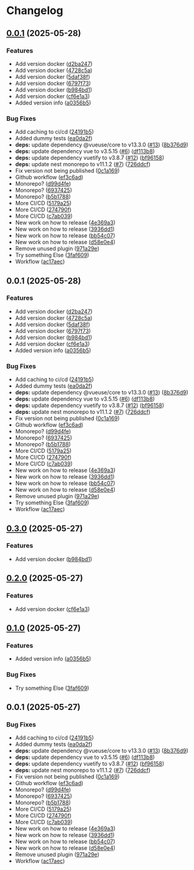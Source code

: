 # Changelog

## [0.0.1](https://github.com/PhyberApex/kuroshiro_internal/compare/kuroshiro-v0.0.1...kuroshiro-v0.0.1) (2025-05-28)


### Features

* Add version docker ([d2ba247](https://github.com/PhyberApex/kuroshiro_internal/commit/d2ba2472d1ef0e622fc510aacb2f8ecf245031fe))
* Add version docker ([4728c5a](https://github.com/PhyberApex/kuroshiro_internal/commit/4728c5a5d2fe5fc0dc19a6e23a468509aa85e9d7))
* Add version docker ([5daf38f](https://github.com/PhyberApex/kuroshiro_internal/commit/5daf38f4c0960ce07a7ed3d649203c20fe778e2f))
* Add version docker ([6797f73](https://github.com/PhyberApex/kuroshiro_internal/commit/6797f73947e92e294996447463cc8bf3cda40fec))
* Add version docker ([b984bd1](https://github.com/PhyberApex/kuroshiro_internal/commit/b984bd13dcbce6514fbd6d74975e357b2374fedb))
* Add version docker ([cf6e1a3](https://github.com/PhyberApex/kuroshiro_internal/commit/cf6e1a33c5bcd8b9791eab76abe1b971f372bb3b))
* Added version info ([a0356b5](https://github.com/PhyberApex/kuroshiro_internal/commit/a0356b56b2a21fcf69f952d0d343fe454bc6bb4e))


### Bug Fixes

* Add caching to ci/cd ([24191b5](https://github.com/PhyberApex/kuroshiro_internal/commit/24191b5e1c5b49f0ecefbf74875f3a357922bbbd))
* Added dummy tests ([ea0da2f](https://github.com/PhyberApex/kuroshiro_internal/commit/ea0da2fdc6cb019767e17a83883400f83b30f965))
* **deps:** update dependency @vueuse/core to v13.3.0 ([#13](https://github.com/PhyberApex/kuroshiro_internal/issues/13)) ([8b376d9](https://github.com/PhyberApex/kuroshiro_internal/commit/8b376d96600d755225d8f17bda90388b38a0129c))
* **deps:** update dependency vue to v3.5.15 ([#6](https://github.com/PhyberApex/kuroshiro_internal/issues/6)) ([df113b8](https://github.com/PhyberApex/kuroshiro_internal/commit/df113b8d314f7fb90f62539917c54b8103f257b3))
* **deps:** update dependency vuetify to v3.8.7 ([#12](https://github.com/PhyberApex/kuroshiro_internal/issues/12)) ([bf96158](https://github.com/PhyberApex/kuroshiro_internal/commit/bf96158683d299f2d2afd7ef457be81eaa477db0))
* **deps:** update nest monorepo to v11.1.2 ([#7](https://github.com/PhyberApex/kuroshiro_internal/issues/7)) ([726ddcf](https://github.com/PhyberApex/kuroshiro_internal/commit/726ddcf9e15cf3f039d493360cca3afcfd65c5be))
* Fix version not being published ([0c1a169](https://github.com/PhyberApex/kuroshiro_internal/commit/0c1a169d9796ed8d70fa373e7be9109fcdb77c07))
* Github workflow ([ef3c6ad](https://github.com/PhyberApex/kuroshiro_internal/commit/ef3c6ad3b85913bd50b6dbd29102c03ec71a1967))
* Monorepo? ([d99d4fe](https://github.com/PhyberApex/kuroshiro_internal/commit/d99d4fe018e7f359c3a4b6a268fd933e19127c8b))
* Monorepo? ([6937425](https://github.com/PhyberApex/kuroshiro_internal/commit/6937425f91c02976db3124b04c2c98198e1f1c8a))
* Monorepo? ([b5b1788](https://github.com/PhyberApex/kuroshiro_internal/commit/b5b1788dc515715d68f1f4cde5ed5dacd07f8f68))
* More CI/CD ([5179a25](https://github.com/PhyberApex/kuroshiro_internal/commit/5179a25dd02d276ccc2b5beabc043f9e74f09440))
* More CI/CD ([274790f](https://github.com/PhyberApex/kuroshiro_internal/commit/274790fb4943c01d06afb0bb7cc686b06787ce70))
* More CI/CD ([c7ab039](https://github.com/PhyberApex/kuroshiro_internal/commit/c7ab0391b4ad39ceb0375cbc7a70442033dd4975))
* New work on how to release ([4e369a3](https://github.com/PhyberApex/kuroshiro_internal/commit/4e369a3eda995664366cb6b4afd9d1a66f08dd24))
* New work on how to release ([3936dd1](https://github.com/PhyberApex/kuroshiro_internal/commit/3936dd1e2dd55bcc48e91edc3ca27abdb138610a))
* New work on how to release ([bb54c07](https://github.com/PhyberApex/kuroshiro_internal/commit/bb54c07d6e2be8e999e871a4ee452af5a0d9ea12))
* New work on how to release ([d58e0e4](https://github.com/PhyberApex/kuroshiro_internal/commit/d58e0e40a99885ff8be45a88d07c61072abd26f9))
* Remove unused plugin ([971a29e](https://github.com/PhyberApex/kuroshiro_internal/commit/971a29e1a9d1ad5fc6c2d271316b43bcdc478ba2))
* Try something Else ([3faf609](https://github.com/PhyberApex/kuroshiro_internal/commit/3faf609492aefb30910ecab233c3dd7a9c729984))
* Workflow ([ac17aec](https://github.com/PhyberApex/kuroshiro_internal/commit/ac17aec8511da66066fbb7490321a5dfd9dc2de5))

## 0.0.1 (2025-05-28)


### Features

* Add version docker ([d2ba247](https://github.com/PhyberApex/kuroshiro_internal/commit/d2ba2472d1ef0e622fc510aacb2f8ecf245031fe))
* Add version docker ([4728c5a](https://github.com/PhyberApex/kuroshiro_internal/commit/4728c5a5d2fe5fc0dc19a6e23a468509aa85e9d7))
* Add version docker ([5daf38f](https://github.com/PhyberApex/kuroshiro_internal/commit/5daf38f4c0960ce07a7ed3d649203c20fe778e2f))
* Add version docker ([6797f73](https://github.com/PhyberApex/kuroshiro_internal/commit/6797f73947e92e294996447463cc8bf3cda40fec))
* Add version docker ([b984bd1](https://github.com/PhyberApex/kuroshiro_internal/commit/b984bd13dcbce6514fbd6d74975e357b2374fedb))
* Add version docker ([cf6e1a3](https://github.com/PhyberApex/kuroshiro_internal/commit/cf6e1a33c5bcd8b9791eab76abe1b971f372bb3b))
* Added version info ([a0356b5](https://github.com/PhyberApex/kuroshiro_internal/commit/a0356b56b2a21fcf69f952d0d343fe454bc6bb4e))


### Bug Fixes

* Add caching to ci/cd ([24191b5](https://github.com/PhyberApex/kuroshiro_internal/commit/24191b5e1c5b49f0ecefbf74875f3a357922bbbd))
* Added dummy tests ([ea0da2f](https://github.com/PhyberApex/kuroshiro_internal/commit/ea0da2fdc6cb019767e17a83883400f83b30f965))
* **deps:** update dependency @vueuse/core to v13.3.0 ([#13](https://github.com/PhyberApex/kuroshiro_internal/issues/13)) ([8b376d9](https://github.com/PhyberApex/kuroshiro_internal/commit/8b376d96600d755225d8f17bda90388b38a0129c))
* **deps:** update dependency vue to v3.5.15 ([#6](https://github.com/PhyberApex/kuroshiro_internal/issues/6)) ([df113b8](https://github.com/PhyberApex/kuroshiro_internal/commit/df113b8d314f7fb90f62539917c54b8103f257b3))
* **deps:** update dependency vuetify to v3.8.7 ([#12](https://github.com/PhyberApex/kuroshiro_internal/issues/12)) ([bf96158](https://github.com/PhyberApex/kuroshiro_internal/commit/bf96158683d299f2d2afd7ef457be81eaa477db0))
* **deps:** update nest monorepo to v11.1.2 ([#7](https://github.com/PhyberApex/kuroshiro_internal/issues/7)) ([726ddcf](https://github.com/PhyberApex/kuroshiro_internal/commit/726ddcf9e15cf3f039d493360cca3afcfd65c5be))
* Fix version not being published ([0c1a169](https://github.com/PhyberApex/kuroshiro_internal/commit/0c1a169d9796ed8d70fa373e7be9109fcdb77c07))
* Github workflow ([ef3c6ad](https://github.com/PhyberApex/kuroshiro_internal/commit/ef3c6ad3b85913bd50b6dbd29102c03ec71a1967))
* Monorepo? ([d99d4fe](https://github.com/PhyberApex/kuroshiro_internal/commit/d99d4fe018e7f359c3a4b6a268fd933e19127c8b))
* Monorepo? ([6937425](https://github.com/PhyberApex/kuroshiro_internal/commit/6937425f91c02976db3124b04c2c98198e1f1c8a))
* Monorepo? ([b5b1788](https://github.com/PhyberApex/kuroshiro_internal/commit/b5b1788dc515715d68f1f4cde5ed5dacd07f8f68))
* More CI/CD ([5179a25](https://github.com/PhyberApex/kuroshiro_internal/commit/5179a25dd02d276ccc2b5beabc043f9e74f09440))
* More CI/CD ([274790f](https://github.com/PhyberApex/kuroshiro_internal/commit/274790fb4943c01d06afb0bb7cc686b06787ce70))
* More CI/CD ([c7ab039](https://github.com/PhyberApex/kuroshiro_internal/commit/c7ab0391b4ad39ceb0375cbc7a70442033dd4975))
* New work on how to release ([4e369a3](https://github.com/PhyberApex/kuroshiro_internal/commit/4e369a3eda995664366cb6b4afd9d1a66f08dd24))
* New work on how to release ([3936dd1](https://github.com/PhyberApex/kuroshiro_internal/commit/3936dd1e2dd55bcc48e91edc3ca27abdb138610a))
* New work on how to release ([bb54c07](https://github.com/PhyberApex/kuroshiro_internal/commit/bb54c07d6e2be8e999e871a4ee452af5a0d9ea12))
* New work on how to release ([d58e0e4](https://github.com/PhyberApex/kuroshiro_internal/commit/d58e0e40a99885ff8be45a88d07c61072abd26f9))
* Remove unused plugin ([971a29e](https://github.com/PhyberApex/kuroshiro_internal/commit/971a29e1a9d1ad5fc6c2d271316b43bcdc478ba2))
* Try something Else ([3faf609](https://github.com/PhyberApex/kuroshiro_internal/commit/3faf609492aefb30910ecab233c3dd7a9c729984))
* Workflow ([ac17aec](https://github.com/PhyberApex/kuroshiro_internal/commit/ac17aec8511da66066fbb7490321a5dfd9dc2de5))

## [0.3.0](https://github.com/PhyberApex/kuroshiro_internal/compare/kuroshiro-v0.2.0...kuroshiro-v0.3.0) (2025-05-27)


### Features

* Add version docker ([b984bd1](https://github.com/PhyberApex/kuroshiro_internal/commit/b984bd13dcbce6514fbd6d74975e357b2374fedb))

## [0.2.0](https://github.com/PhyberApex/kuroshiro_internal/compare/kuroshiro-v0.1.0...kuroshiro-v0.2.0) (2025-05-27)


### Features

* Add version docker ([cf6e1a3](https://github.com/PhyberApex/kuroshiro_internal/commit/cf6e1a33c5bcd8b9791eab76abe1b971f372bb3b))

## [0.1.0](https://github.com/PhyberApex/kuroshiro_internal/compare/kuroshiro-v0.0.1...kuroshiro-v0.1.0) (2025-05-27)


### Features

* Added version info ([a0356b5](https://github.com/PhyberApex/kuroshiro_internal/commit/a0356b56b2a21fcf69f952d0d343fe454bc6bb4e))


### Bug Fixes

* Try something Else ([3faf609](https://github.com/PhyberApex/kuroshiro_internal/commit/3faf609492aefb30910ecab233c3dd7a9c729984))

## 0.0.1 (2025-05-27)


### Bug Fixes

* Add caching to ci/cd ([24191b5](https://github.com/PhyberApex/kuroshiro_internal/commit/24191b5e1c5b49f0ecefbf74875f3a357922bbbd))
* Added dummy tests ([ea0da2f](https://github.com/PhyberApex/kuroshiro_internal/commit/ea0da2fdc6cb019767e17a83883400f83b30f965))
* **deps:** update dependency @vueuse/core to v13.3.0 ([#13](https://github.com/PhyberApex/kuroshiro_internal/issues/13)) ([8b376d9](https://github.com/PhyberApex/kuroshiro_internal/commit/8b376d96600d755225d8f17bda90388b38a0129c))
* **deps:** update dependency vue to v3.5.15 ([#6](https://github.com/PhyberApex/kuroshiro_internal/issues/6)) ([df113b8](https://github.com/PhyberApex/kuroshiro_internal/commit/df113b8d314f7fb90f62539917c54b8103f257b3))
* **deps:** update dependency vuetify to v3.8.7 ([#12](https://github.com/PhyberApex/kuroshiro_internal/issues/12)) ([bf96158](https://github.com/PhyberApex/kuroshiro_internal/commit/bf96158683d299f2d2afd7ef457be81eaa477db0))
* **deps:** update nest monorepo to v11.1.2 ([#7](https://github.com/PhyberApex/kuroshiro_internal/issues/7)) ([726ddcf](https://github.com/PhyberApex/kuroshiro_internal/commit/726ddcf9e15cf3f039d493360cca3afcfd65c5be))
* Fix version not being published ([0c1a169](https://github.com/PhyberApex/kuroshiro_internal/commit/0c1a169d9796ed8d70fa373e7be9109fcdb77c07))
* Github workflow ([ef3c6ad](https://github.com/PhyberApex/kuroshiro_internal/commit/ef3c6ad3b85913bd50b6dbd29102c03ec71a1967))
* Monorepo? ([d99d4fe](https://github.com/PhyberApex/kuroshiro_internal/commit/d99d4fe018e7f359c3a4b6a268fd933e19127c8b))
* Monorepo? ([6937425](https://github.com/PhyberApex/kuroshiro_internal/commit/6937425f91c02976db3124b04c2c98198e1f1c8a))
* Monorepo? ([b5b1788](https://github.com/PhyberApex/kuroshiro_internal/commit/b5b1788dc515715d68f1f4cde5ed5dacd07f8f68))
* More CI/CD ([5179a25](https://github.com/PhyberApex/kuroshiro_internal/commit/5179a25dd02d276ccc2b5beabc043f9e74f09440))
* More CI/CD ([274790f](https://github.com/PhyberApex/kuroshiro_internal/commit/274790fb4943c01d06afb0bb7cc686b06787ce70))
* More CI/CD ([c7ab039](https://github.com/PhyberApex/kuroshiro_internal/commit/c7ab0391b4ad39ceb0375cbc7a70442033dd4975))
* New work on how to release ([4e369a3](https://github.com/PhyberApex/kuroshiro_internal/commit/4e369a3eda995664366cb6b4afd9d1a66f08dd24))
* New work on how to release ([3936dd1](https://github.com/PhyberApex/kuroshiro_internal/commit/3936dd1e2dd55bcc48e91edc3ca27abdb138610a))
* New work on how to release ([bb54c07](https://github.com/PhyberApex/kuroshiro_internal/commit/bb54c07d6e2be8e999e871a4ee452af5a0d9ea12))
* New work on how to release ([d58e0e4](https://github.com/PhyberApex/kuroshiro_internal/commit/d58e0e40a99885ff8be45a88d07c61072abd26f9))
* Remove unused plugin ([971a29e](https://github.com/PhyberApex/kuroshiro_internal/commit/971a29e1a9d1ad5fc6c2d271316b43bcdc478ba2))
* Workflow ([ac17aec](https://github.com/PhyberApex/kuroshiro_internal/commit/ac17aec8511da66066fbb7490321a5dfd9dc2de5))
